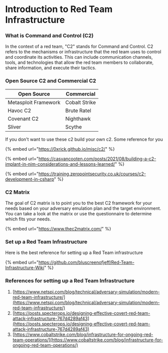 # Introduction to Red Team Infrastructure

### What is Command and Control (C2)

In the context of a red team, "C2" stands for Command and Control. C2 refers to the mechanisms or infrastructure that the red team uses to control and coordinate its activities. This can include communication channels, tools, and technologies that allow the red team members to collaborate, share information, and execute their tactics.

### Open Source C2 and Commercial C2

| Open Source          | Commercial    |
| -------------------- | ------------- |
| Metasploit Framework | Cobalt Strike |
| Havoc C2             | Brute Ratel   |
| Covenant C2          | Nighthawk     |
| Sliver               | Scythe        |

If you don't want to use these c2 build your own c2. Some reference for you

{% embed url="https://0xrick.github.io/misc/c2/" %}

{% embed url="https://casvancooten.com/posts/2021/08/building-a-c2-implant-in-nim-considerations-and-lessons-learned/" %}

{% embed url="https://training.zeropointsecurity.co.uk/courses/c2-development-in-csharp" %}

### C2 Matrix

The goal of C2 matrix is to point you to the best C2 framework for your needs based on your adversary emulation plan and the target environment. You can take a look at the matrix or use the questionnaire to determine which fits your needs.

{% embed url="https://www.thec2matrix.com/" %}

### Set up a Red Team Infrastructure

Here is the best reference for setting up a Red Team infrastructure

{% embed url="https://github.com/bluscreenofjeff/Red-Team-Infrastructure-Wiki" %}

### References for setting up a Red Team Infrastructure

1. [https://www.netspi.com/blog/technical/adversary-simulation/modern-red-team-infrastructure/](https://www.netspi.com/blog/technical/adversary-simulation/modern-red-team-infrastructure/)
2. [https://posts.specterops.io/designing-effective-covert-red-team-attack-infrastructure-767d4289af43](https://posts.specterops.io/designing-effective-covert-red-team-attack-infrastructure-767d4289af43)
3. [https://www.cobaltstrike.com/blog/infrastructure-for-ongoing-red-team-operations/](https://www.cobaltstrike.com/blog/infrastructure-for-ongoing-red-team-operations/)
